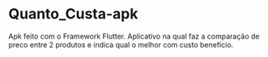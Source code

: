# Quanto_Custa-apk
Apk feito com o Framework Flutter. 
Aplicativo na qual faz a comparação de preco entre 2 produtos e indica qual o melhor com custo benefício.
